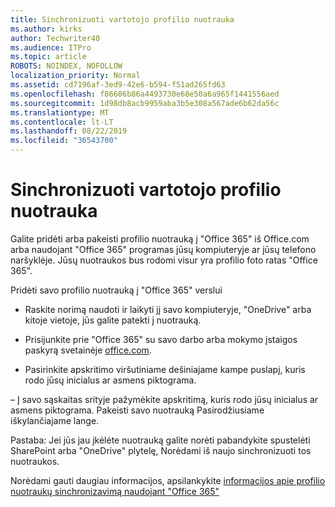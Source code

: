 ```yaml
---
title: Sinchronizuoti vartotojo profilio nuotrauka
ms.author: kirks
author: Techwriter40
ms.audience: ITPro
ms.topic: article
ROBOTS: NOINDEX, NOFOLLOW
localization_priority: Normal
ms.assetid: cd7196af-3ed9-42e6-b594-f51ad265fd63
ms.openlocfilehash: f86606b86a4493730e68e50a6a965f1441556aed
ms.sourcegitcommit: 1d98db8acb9959aba3b5e308a567ade6b62da56c
ms.translationtype: MT
ms.contentlocale: lt-LT
ms.lasthandoff: 08/22/2019
ms.locfileid: "36543700"
---
```

# <a name="sync-a-users-profile-picture"></a>Sinchronizuoti vartotojo profilio nuotrauka

Galite pridėti arba pakeisti profilio nuotrauką į "Office 365" iš Office.com arba naudojant "Office 365" programas jūsų kompiuteryje ar jūsų telefono naršyklėje. Jūsų nuotraukos bus rodomi visur yra profilio foto ratas "Office 365".

Pridėti savo profilio nuotrauką į "Office 365" verslui

- Raskite norimą naudoti ir laikyti jį savo kompiuteryje, "OneDrive" arba kitoje vietoje, jūs galite patekti į nuotrauką.

- Prisijunkite prie "Office 365" su savo darbo arba mokymo įstaigos paskyrą svetainėje [office.com](http://www.office.com).

- Pasirinkite apskritimo viršutiniame dešiniajame kampe puslapį, kuris rodo jūsų inicialus ar asmens piktograma.

– Į savo sąskaitas srityje pažymėkite apskritimą, kuris rodo jūsų inicialus ar asmens piktograma. Pakeisti savo nuotrauką Pasirodžiusiame iškylančiajame lange.

Pastaba: Jei jūs jau įkėlėte nuotrauką galite norėti pabandykite spustelėti SharePoint arba "OneDrive" plytelę, Norėdami iš naujo sinchronizuoti tos nuotraukos.

Norėdami gauti daugiau informacijos, apsilankykite [informacijos apie profilio nuotraukų sinchronizavimą naudojant "Office 365"](https://support.office.com/article/information-about-profile-picture-synchronization-in-office-365-20594d76-d054-4af4-a660-401133e3d48a?ui=en-US&amp;rs=en-US&amp;ad=US)

